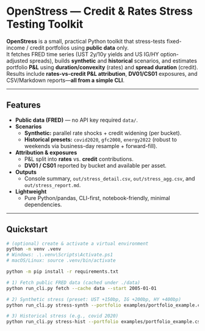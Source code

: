 # OpenStress — Credit & Rates Stress Testing Toolkit

**OpenStress** is a small, practical Python toolkit that stress-tests fixed-income / credit portfolios using **public data** only.  
It fetches FRED time series (UST 2y/10y yields and US IG/HY option-adjusted spreads), builds **synthetic** and **historical** scenarios, and estimates portfolio **P&L** using **duration/convexity** (rates) and **spread duration** (credit).  
Results include **rates-vs-credit P&L attribution**, **DV01/CS01** exposures, and CSV/Markdown reports—**all from a simple CLI**.


---

## Features
- **Public data (FRED)** — no API key required `data/`.
- **Scenarios**
  - **Synthetic:** parallel rate shocks + credit widening (per bucket).
  - **Historical presets:** `covid2020`, `gfc2008`, `energy2022` (robust to weekends via business-day resample + forward-fill).
- **Attribution & exposures**
  - P&L split into **rates** vs. **credit** contributions.
  - **DV01 / CS01** reported by bucket and available per asset.
- **Outputs**
  - Console summary, `out/stress_detail.csv`, `out/stress_agg.csv`, and `out/stress_report.md`.
- **Lightweight**
  - Pure Python/pandas, CLI-first, notebook-friendly, minimal dependencies.

---

## Quickstart

```bash
# (optional) create & activate a virtual environment
python -m venv .venv
# Windows: .\.venv\Scripts\Activate.ps1
# macOS/Linux: source .venv/bin/activate

python -m pip install -r requirements.txt

# 1) Fetch public FRED data (cached under ./data)
python run_cli.py fetch --cache data --start 2005-01-01

# 2) Synthetic stress (preset: UST +150bp, IG +200bp, HY +400bp)
python run_cli.py stress-synth --portfolio examples/portfolio_example.csv --preset --out out

# 3) Historical stress (e.g., covid 2020)
python run_cli.py stress-hist --portfolio examples/portfolio_example.csv --preset covid2020 --out out
